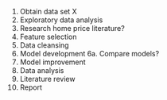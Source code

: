 1. Obtain data set X
2. Exploratory data analysis
3. Research home price literature?
4. Feature selection
5. Data cleansing
6. Model development
6a. Compare models?
7. Model improvement
8. Data analysis
9. Literature review
10. Report
